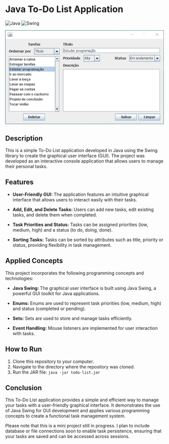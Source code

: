 # Java To-Do List Application

![Java](https://img.shields.io/badge/Java-1.8%2B-brightgreen.svg)
![Swing](https://img.shields.io/badge/Swing-GUI-blue.svg)

![Appliaction](img/Todolist.png)


## Description

This is a simple To-Do List application developed in Java using the Swing library to create the graphical user interface (GUI). The project was developed as an interactive console application that allows users to manage their personal tasks.

## Features

- **User-Friendly GUI:** The application features an intuitive graphical interface that allows users to interact easily with their tasks.

- **Add, Edit, and Delete Tasks:** Users can add new tasks, edit existing tasks, and delete them when completed.

- **Task Priorities and Status:** Tasks can be assigned priorities (low, medium, high) and a status (to do, doing, done).

- **Sorting Tasks:** Tasks can be sorted by attributes such as title, priority or status, providing flexibility in task management.

## Applied Concepts

This project incorporates the following programming concepts and technologies:

- **Java Swing:** The graphical user interface is built using Java Swing, a powerful GUI toolkit for Java applications.

- **Enums:** Enums are used to represent task priorities (low, medium, high) and status (completed or pending).

- **Sets:** Sets are used to store and manage tasks efficiently.

- **Event Handling:** Mouse listeners are implemented for user interaction with tasks.

## How to Run

1. Clone this repository to your computer.
2. Navigate to the directory where the repository was cloned.
3. Run the JAR file: `java -jar todo-list.jar`

## Conclusion

This To-Do List application provides a simple and efficient way to manage your tasks with a user-friendly graphical interface. It demonstrates the use of Java Swing for GUI development and applies various programming concepts to create a functional task management system.

Please note that this is a mini project still in progress. I plan to include database or file connections soon to enable task persistence, ensuring that your tasks are saved and can be accessed across sessions.